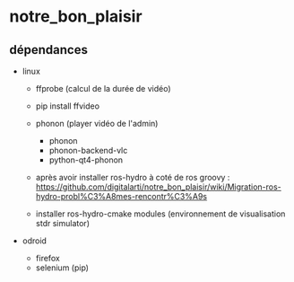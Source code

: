 notre_bon_plaisir
=================

## dépendances
* linux
  * ffprobe (calcul de la durée de vidéo)
  * pip install ffvideo
  * phonon (player vidéo de l'admin)
    * phonon
    * phonon-backend-vlc
    * python-qt4-phonon
    

  * après avoir installer ros-hydro à coté de ros groovy : https://github.com/digitalarti/notre_bon_plaisir/wiki/Migration-ros-hydro-probl%C3%A8mes-rencontr%C3%A9s
  * installer ros-hydro-cmake modules (environnement de visualisation stdr simulator)
  

* odroid
  * firefox
  * selenium (pip)

